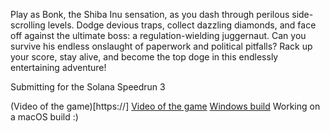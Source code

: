 Play as Bonk, the Shiba Inu sensation, as you dash through perilous side-scrolling levels. Dodge devious traps, collect dazzling diamonds, and face off against the ultimate boss: a regulation-wielding juggernaut. Can you survive his endless onslaught of paperwork and political pitfalls? Rack up your score, stay alive, and become the top doge in this endlessly entertaining adventure!

Submitting for the Solana Speedrun 3

(Video of the game)[https://]
[Video of the game](https://www.youtube.com/watch?v=QAiqbKpo_xY)
[Windows build](https://mega.nz/folder/BycRgATL#vMBbB3qMDduraAl5qcBLFA)
Working on a macOS build :)
